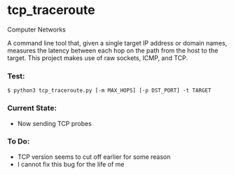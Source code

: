 # tcp_traceroute
Computer Networks

A command line tool that, given a single target IP address or domain names, measures the latency between each hop on the path from the host to the target. This project makes use of raw sockets, ICMP, and TCP.


### Test:
```
$ python3 tcp_traceroute.py [-m MAX_HOPS] [-p DST_PORT] -t TARGET
```


### Current State:
- Now sending TCP probes

### To Do:
- TCP version seems to cut off earlier for some reason
- I cannot fix this bug for the life of me

